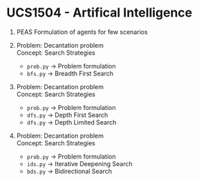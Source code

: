 # UCS1504 - Artifical Intelligence

1.  PEAS Formulation of agents for few scenarios

2.  Problem: Decantation problem <br>
    Concept: Search Strategies

    - <code>prob.py</code> -> Problem formulation
    - <code>bfs.py</code> -> Breadth First Search

3.  Problem: Decantation problem <br>
    Concept: Search Strategies

    - <code>prob.py</code> -> Problem formulation
    - <code>dfs.py</code> -> Depth First Search
    - <code>dfs.py</code> -> Depth Limited Search

4.  Problem: Decantation problem <br>
    Concept: Search Strategies

    - <code>prob.py</code> -> Problem formulation
    - <code>ids.py</code> -> Iterative Deepening Search
    - <code>bds.py</code> -> Bidirectional Search
